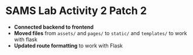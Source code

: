 # SAMS Lab Activity 2 Patch 2 
  
- **Connected backend to frontend**  
- **Moved files** from `assets/` and `pages/` to `static/` and `templates/` to work with flask  
- **Updated route formatting** to work with Flask  

